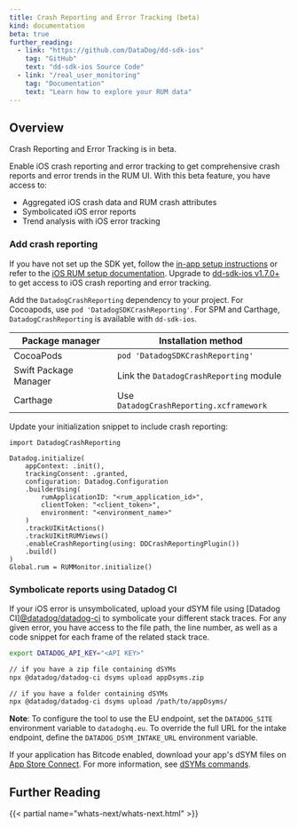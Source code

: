 ```yaml
---
title: Crash Reporting and Error Tracking (beta)
kind: documentation
beta: true
further_reading:
  - link: "https://github.com/DataDog/dd-sdk-ios"
    tag: "GitHub"
    text: "dd-sdk-ios Source Code"
  - link: "/real_user_monitoring"
    tag: "Documentation"
    text: "Learn how to explore your RUM data"
---
```

## Overview

<div class="alert alert-info"><p>Crash Reporting and Error Tracking is in beta.</p>
</div>
Enable iOS crash reporting and error tracking to get comprehensive crash reports and error trends in the RUM UI. With this beta feature, you have access to:

 - Aggregated iOS crash data and RUM crash attributes
 - Symbolicated iOS error reports
 - Trend analysis with iOS error tracking

### Add crash reporting 

If you have not set up the SDK yet, follow the [in-app setup instructions][1] or refer to the [iOS RUM setup documentation][2]. Upgrade to [dd-sdk-ios v1.7.0+][3] to get access to iOS crash reporting and error tracking. 

Add the `DatadogCrashReporting` dependency to your project. For Cocoapods, use `pod 'DatadogSDKCrashReporting'`. For SPM and Carthage, `DatadogCrashReporting` is available with `dd-sdk-ios`.

| Package manager            | Installation method                                                                         |
|----------------------------|-------------------------------------------------------|
| CocoaPods                  | `pod 'DatadogSDKCrashReporting'`                      |
| Swift Package Manager      | Link the `DatadogCrashReporting` module                   |
| Carthage                   | Use `DatadogCrashReporting.xcframework`               |


Update your initialization snippet to include crash reporting:

```
import DatadogCrashReporting

Datadog.initialize(
    appContext: .init(),
    trackingConsent: .granted,
    configuration: Datadog.Configuration
    .builderUsing(
        rumApplicationID: "<rum_application_id>",
        clientToken: "<client_token>",
        environment: "<environment_name>"
    )
    .trackUIKitActions()
    .trackUIKitRUMViews()
    .enableCrashReporting(using: DDCrashReportingPlugin())
    .build()
)
Global.rum = RUMMonitor.initialize()
```

### Symbolicate reports using Datadog CI

If your iOS error is unsymbolicated, upload your dSYM file using [Datadog CI][@datadog/datadog-ci][5] to symbolicate your different stack traces. For any given error, you have access to the file path, the line number, as well as a code snippet for each frame of the related stack trace. 

```sh
export DATADOG_API_KEY="<API KEY>"

// if you have a zip file containing dSYMs
npx @datadog/datadog-ci dsyms upload appDsyms.zip

// if you have a folder containing dSYMs
npx @datadog/datadog-ci dsyms upload /path/to/appDsyms/
```

**Note**: To configure the tool to use the EU endpoint, set the `DATADOG_SITE` environment variable to `datadoghq.eu`. To override the full URL for the intake endpoint, define the `DATADOG_DSYM_INTAKE_URL` environment variable. 

If your application has Bitcode enabled, download your app's dSYM files on [App Store Connect][7]. For more information, see [dSYMs commands][8].


## Further Reading

{{< partial name="whats-next/whats-next.html" >}}

[1]: https://app.datadoghq.com/rum/application/create
[2]: /real_user_monitoring/ios
[3]: https://github.com/DataDog/dd-sdk-ios/releases
[4]: https://github.com/DataDog/datadog-ci
[5]: https://www.npmjs.com/package/@datadog/datadog-ci
[6]: https://www.npmjs.com/package/npx
[7]: https://appstoreconnect.apple.com/
[8]: https://github.com/DataDog/datadog-ci/blob/master/src/commands/dsyms/README.md
